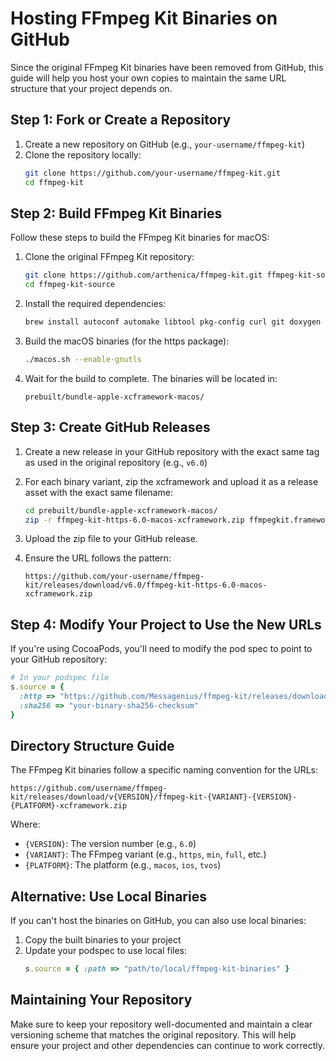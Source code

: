 # Hosting FFmpeg Kit Binaries on GitHub

Since the original FFmpeg Kit binaries have been removed from GitHub, this guide will help you host your own copies to maintain the same URL structure that your project depends on.

## Step 1: Fork or Create a Repository

1. Create a new repository on GitHub (e.g., `your-username/ffmpeg-kit`)
2. Clone the repository locally:
   ```bash
   git clone https://github.com/your-username/ffmpeg-kit.git
   cd ffmpeg-kit
   ```

## Step 2: Build FFmpeg Kit Binaries

Follow these steps to build the FFmpeg Kit binaries for macOS:

1. Clone the original FFmpeg Kit repository:
   ```bash
   git clone https://github.com/arthenica/ffmpeg-kit.git ffmpeg-kit-source
   cd ffmpeg-kit-source
   ```

2. Install the required dependencies:
   ```bash
   brew install autoconf automake libtool pkg-config curl git doxygen nasm cmake gcc gperf texinfo yasm bison autogen wget gettext meson ninja ragel groff gtk-doc libtasn1
   ```

3. Build the macOS binaries (for the https package):
   ```bash
   ./macos.sh --enable-gnutls
   ```

4. Wait for the build to complete. The binaries will be located in:
   ```
   prebuilt/bundle-apple-xcframework-macos/
   ```

## Step 3: Create GitHub Releases

1. Create a new release in your GitHub repository with the exact same tag as used in the original repository (e.g., `v6.0`)

2. For each binary variant, zip the xcframework and upload it as a release asset with the exact same filename:
   ```bash
   cd prebuilt/bundle-apple-xcframework-macos/
   zip -r ffmpeg-kit-https-6.0-macos-xcframework.zip ffmpegkit.framework/
   ```

3. Upload the zip file to your GitHub release.

4. Ensure the URL follows the pattern:
   ```
   https://github.com/your-username/ffmpeg-kit/releases/download/v6.0/ffmpeg-kit-https-6.0-macos-xcframework.zip
   ```

## Step 4: Modify Your Project to Use the New URLs

If you're using CocoaPods, you'll need to modify the pod spec to point to your GitHub repository:

```ruby
# In your podspec file
s.source = { 
  :http => "https://github.com/Messagenius/ffmpeg-kit/releases/download/v6.0/ffmpeg-kit-https-6.0-macos-xcframework.zip",
  :sha256 => "your-binary-sha256-checksum" 
}
```

## Directory Structure Guide

The FFmpeg Kit binaries follow a specific naming convention for the URLs:

```
https://github.com/username/ffmpeg-kit/releases/download/v{VERSION}/ffmpeg-kit-{VARIANT}-{VERSION}-{PLATFORM}-xcframework.zip
```

Where:
- `{VERSION}`: The version number (e.g., `6.0`)
- `{VARIANT}`: The FFmpeg variant (e.g., `https`, `min`, `full`, etc.)
- `{PLATFORM}`: The platform (e.g., `macos`, `ios`, `tvos`)

## Alternative: Use Local Binaries

If you can't host the binaries on GitHub, you can also use local binaries:

1. Copy the built binaries to your project
2. Update your podspec to use local files:
   ```ruby
   s.source = { :path => "path/to/local/ffmpeg-kit-binaries" }
   ```

## Maintaining Your Repository

Make sure to keep your repository well-documented and maintain a clear versioning scheme that matches the original repository. This will help ensure your project and other dependencies can continue to work correctly. 